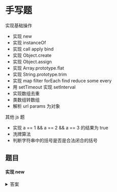 # 手写题

实现基础操作

* 实现 new
* 实现 instanceOf
* 实现 call apply bind
* 实现 Object.create
* 实现 Object.assign
* 实现 Array.prototype.flat
* 实现 String.prototype.trim
* 实现 map filter forEach find reduce some every
* 用 setTimeout 实现 setInterval
* 实现数组去重
* 类数组转数组
* 解析 url params 为对象

其他 js 题

* 实现 a == 1 && a == 2 && a == 3 的结果为 true
* 洗牌算法
* 判断字符串中的括号是否是合法闭合的括号

## 题目

#### 实现 new

<details>
<summary>答案</summary>

```js
function _new(constructor) {
    const args = [].slice.call(arguments, 1);
    const context = Object.create(constructor.prototype);
    const res = constructor.apply(context, args);
    return (typeof res === 'object' && res !== null) ? res : context;
}
```
</details>
<br><br>

